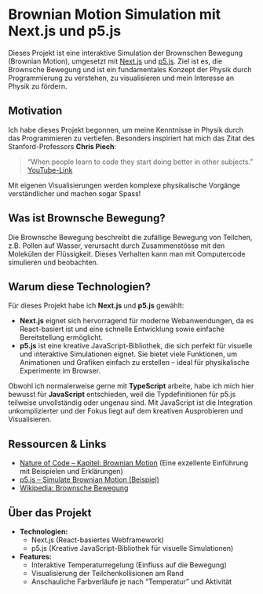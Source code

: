 # Brownian Motion Simulation mit Next.js und p5.js

Dieses Projekt ist eine interaktive Simulation der Brownschen Bewegung (Brownian Motion), umgesetzt mit [Next.js](https://nextjs.org/) und [p5.js](https://p5js.org/). Ziel ist es, die Brownsche Bewegung und ist ein fundamentales Konzept der Physik durch Programmierung zu verstehen, zu visualisieren und mein Interesse an Physik zu fördern.

## Motivation

Ich habe dieses Projekt begonnen, um meine Kenntnisse in Physik durch das Programmieren zu vertiefen. Besonders inspiriert hat mich das Zitat des Stanford-Professors **Chris Piech**:

> “When people learn to code they start doing better in other subjects.”  
> [YouTube-Link](https://youtu.be/3mRvCF4qyTA?si=rrMr_ZYwngLw7rnu)

Mit eigenen Visualisierungen werden komplexe physikalische Vorgänge verständlicher und machen sogar Spass!

## Was ist Brownsche Bewegung?

Die Brownsche Bewegung beschreibt die zufällige Bewegung von Teilchen, z.B. Pollen auf Wasser, verursacht durch Zusammenstösse mit den Molekülen der Flüssigkeit. Dieses Verhalten kann man mit Computercode simulieren und beobachten.

## Warum diese Technologien?

Für dieses Projekt habe ich **Next.js** und **p5.js** gewählt:

- **Next.js** eignet sich hervorragend für moderne Webanwendungen, da es React-basiert ist und eine schnelle Entwicklung sowie einfache Bereitstellung ermöglicht.
- **p5.js** ist eine kreative JavaScript-Bibliothek, die sich perfekt für visuelle und interaktive Simulationen eignet. Sie bietet viele Funktionen, um Animationen und Grafiken einfach zu erstellen – ideal für physikalische Experimente im Browser.

Obwohl ich normalerweise gerne mit **TypeScript** arbeite, habe ich mich hier bewusst für **JavaScript** entschieden, weil die Typdefinitionen für p5.js teilweise unvollständig oder ungenau sind. Mit JavaScript ist die Integration unkomplizierter und der Fokus liegt auf dem kreativen Ausprobieren und Visualisieren.

## Ressourcen & Links

* [Nature of Code – Kapitel: Brownian Motion](https://natureofcode.com/vectors/#chapter01_section4)
  (Eine exzellente Einführung mit Beispielen und Erklärungen)
* [p5.js – Simulate Brownian Motion (Beispiel)](https://archive.p5js.org/examples/simulate-brownian-motion.html)
* [Wikipedia: Brownsche Bewegung](https://de.wikipedia.org/wiki/Brownsche_Bewegung)

## Über das Projekt

* **Technologien:**
  * Next.js (React-basiertes Webframework)
  * p5.js (Kreative JavaScript-Bibliothek für visuelle Simulationen)
* **Features:**
  * Interaktive Temperaturregelung (Einfluss auf die Bewegung)
  * Visualisierung der Teilchenkollisionen am Rand
  * Anschauliche Farbverläufe je nach “Temperatur” und Aktivität


